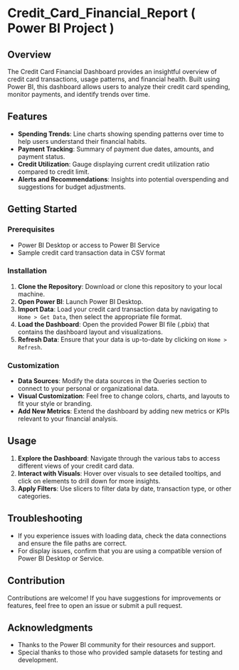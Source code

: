 # Credit_Card_Financial_Report ( Power BI Project )

## Overview

The Credit Card Financial Dashboard provides an insightful overview of credit card transactions, usage patterns, and financial health. Built using Power BI, this dashboard allows users to analyze their credit card spending, monitor payments, and identify trends over time.

## Features

- **Spending Trends**: Line charts showing spending patterns over time to help users understand their financial habits.
- **Payment Tracking**: Summary of payment due dates, amounts, and payment status.
- **Credit Utilization**: Gauge displaying current credit utilization ratio compared to credit limit.
- **Alerts and Recommendations**: Insights into potential overspending and suggestions for budget adjustments.

## Getting Started

### Prerequisites

- Power BI Desktop or access to Power BI Service
- Sample credit card transaction data in CSV format

### Installation

1. **Clone the Repository**: Download or clone this repository to your local machine.
2. **Open Power BI**: Launch Power BI Desktop.
3. **Import Data**: Load your credit card transaction data by navigating to `Home > Get Data`, then select the appropriate file format.
4. **Load the Dashboard**: Open the provided Power BI file (.pbix) that contains the dashboard layout and visualizations.
5. **Refresh Data**: Ensure that your data is up-to-date by clicking on `Home > Refresh`.

### Customization

- **Data Sources**: Modify the data sources in the Queries section to connect to your personal or organizational data.
- **Visual Customization**: Feel free to change colors, charts, and layouts to fit your style or branding.
- **Add New Metrics**: Extend the dashboard by adding new metrics or KPIs relevant to your financial analysis.

## Usage

1. **Explore the Dashboard**: Navigate through the various tabs to access different views of your credit card data.
2. **Interact with Visuals**: Hover over visuals to see detailed tooltips, and click on elements to drill down for more insights.
3. **Apply Filters**: Use slicers to filter data by date, transaction type, or other categories.

## Troubleshooting

- If you experience issues with loading data, check the data connections and ensure the file paths are correct.
- For display issues, confirm that you are using a compatible version of Power BI Desktop or Service.

## Contribution

Contributions are welcome! If you have suggestions for improvements or features, feel free to open an issue or submit a pull request.

## Acknowledgments

- Thanks to the Power BI community for their resources and support.
- Special thanks to those who provided sample datasets for testing and development.
